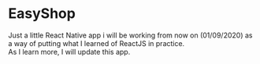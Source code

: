 # EasyShop

Just a little React Native app i will be working from now on (01/09/2020) as a way of putting what I learned of ReactJS in practice.\
As I learn more, I will update this app.